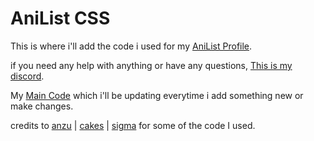 # AniList CSS

This is where i'll add the code i used for my [AniList Profile](https://anilist.co/user/nutellaa/).

if you need any help with anything or have any questions, [This is my discord](https://discordid.netlify.app/?id=428699850373201930).

My [Main Code](https://github.com/animenutellaa/nutellaa-CSS/blob/main/CSS%20code) which i'll be updating everytime i add something new or make changes.

credits to [anzu](https://anilist.co/user/Anzu/) | [cakes](https://anilist.co/user/cakes/) | [sigma](https://anilist.co/user/Sigma/) for some of the code I used.
